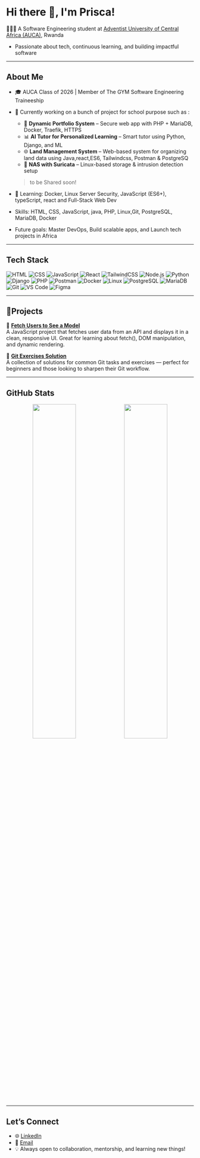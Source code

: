 # Hi there 👋, I'm Prisca!

👩🏾‍💻 A Software Engineering student at [Adventist University of Central Africa (AUCA)](https://auca.ac.rw), Rwanda  
  - Passionate about tech, continuous learning, and building impactful software 

---

## About Me
- 🎓 AUCA Class of 2026 | Member of The GYM Software Engineering Traineeship
  
- 🔭 Currently working on a bunch of project for school purpose such as :
    - 🔐 **Dynamic Portfolio System** – Secure web app with PHP + MariaDB, Docker, Traefik, HTTPS  
    - 📊 **AI Tutor for Personalized Learning** – Smart tutor using Python, Django, and ML  
    - 🌐 **Land Management System** – Web-based system for organizing land data using Java,react,ES6, Tailwindcss, Postman & PostgreSQ  
    - 📁 **NAS with Suricata** – Linux-based storage & intrusion detection setup
  > to be Shared soon!
    
- 🌱 Learning: Docker, Linux Server Security, JavaScript (ES6+), typeScript, react and Full-Stack Web Dev 
- Skills: HTML, CSS, JavaScript, java, PHP, Linux,Git, PostgreSQL, MariaDB, Docker
- Future goals: Master DevOps, Build scalable apps, and Launch tech projects in Africa

---

## Tech Stack

![HTML](https://img.shields.io/badge/HTML-E34F26?style=flat&logo=html5&logoColor=white)
![CSS](https://img.shields.io/badge/CSS-1572B6?style=flat&logo=css3&logoColor=white)
![JavaScript](https://img.shields.io/badge/JavaScript-F7DF1E?style=flat&logo=javascript&logoColor=black)
![React](https://img.shields.io/badge/React-20232A?style=flat&logo=react&logoColor=61DAFB)
![TailwindCSS](https://img.shields.io/badge/Tailwind_CSS-38B2AC?style=flat&logo=tailwind-css&logoColor=white)
![Node.js](https://img.shields.io/badge/Node.js-339933?style=flat&logo=nodedotjs&logoColor=white)
![Python](https://img.shields.io/badge/Python-3776AB?style=flat&logo=python&logoColor=white)
![Django](https://img.shields.io/badge/Django-092E20?style=flat&logo=django&logoColor=white)
![PHP](https://img.shields.io/badge/PHP-777BB4?style=flat&logo=php&logoColor=white)
![Postman](https://img.shields.io/badge/Postman-FF6C37?style=flat&logo=postman&logoColor=white)
![Docker](https://img.shields.io/badge/Docker-2496ED?style=flat&logo=docker&logoColor=white)
![Linux](https://img.shields.io/badge/Linux-FCC624?style=flat&logo=linux&logoColor=black)
![PostgreSQL](https://img.shields.io/badge/PostgreSQL-4169E1?style=flat&logo=postgresql&logoColor=white)
![MariaDB](https://img.shields.io/badge/MariaDB-003545?style=flat&logo=mariadb&logoColor=white)
![Git](https://img.shields.io/badge/Git-F05032?style=flat&logo=git&logoColor=white)
![VS Code](https://img.shields.io/badge/VS%20Code-007ACC?style=flat&logo=visual-studio-code&logoColor=white)
![Figma](https://img.shields.io/badge/Figma-F24E1E?style=flat&logo=figma&logoColor=white)


---

## 📌Projects

👤 **[Fetch Users to See a Model](https://github.com/Prisc2005/fetch-users-to-see-a-model)**  
A JavaScript project that fetches user data from an API and displays it in a clean, responsive UI. Great for learning about fetch(), DOM manipulation, and dynamic rendering.

🔧 **[Git Exercises Solution](https://github.com/Prisc2005/git-exercises-solution)**  
A collection of solutions for common Git tasks and exercises — perfect for beginners and those looking to sharpen their Git workflow.



---

## GitHub Stats

<p align="center">
  <img src="https://github-readme-stats.vercel.app/api?username=Prisca2005&show_icons=true&theme=merko" width="48%" />
  <img src="https://github-readme-stats.vercel.app/api/top-langs/?username=Prisca2005&layout=compact&theme=merko" width="48%" />
</p>

---

## Let’s Connect

- 🌐 [LinkedIn](https://www.linkedin.com/in/uwera-masereli-prisca/)
- 💬 [Email](priscamasereli@gmail.com)
- 💡 Always open to collaboration, mentorship, and learning new things!
